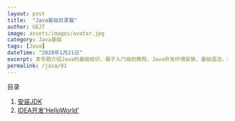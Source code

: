 ```yaml
---
layout: post
title:  "Java基础目录篇"
author: GEJT
image: assets/images/avatar.jpg
category: Java基础
tags: [Java]
dateTime: "2020年1月21日"
excerpt: 本专题介绍Java的基础知识，属于入门级的教程，Java开发环境安装，基础语法，数据类型的使用等
permalink: /java/01
---
```


目录
1. [安装JDK](/java/01)
2. [IDEA开发'HelloWorld'](/java/02)



